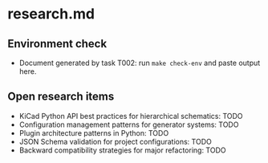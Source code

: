 # research.md

## Environment check

- Document generated by task T002: run `make check-env` and paste output here.

## Open research items

- KiCad Python API best practices for hierarchical schematics: TODO
- Configuration management patterns for generator systems: TODO
- Plugin architecture patterns in Python: TODO
- JSON Schema validation for project configurations: TODO
- Backward compatibility strategies for major refactoring: TODO
